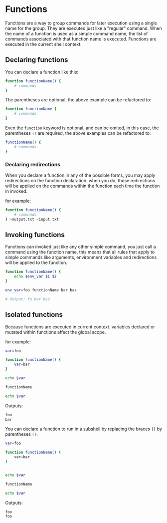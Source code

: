 # Functions

Functions are a way to group commands for later execution using a single name for the group. They are executed just like a "regular" command. When the name of a function is used as a simple command name, the list of commands associated with that function name is executed. Functions are executed in the current shell context.

## Declaring functions

You can declare a function like this:

```sh
function functionName() {
	# commands
}

```

The parentheses are optional, the above example can be refactored to:

```sh
function functionName {
	# commands
}

```

Even the `function` keyword is optional, and can be omited, in this case, the parentheses `()` are required, the above examples can be refactored to:

```sh
functionName() {
	# commands
}

```

### Declaring redirections

When you declare a function in any of the possible forms, you may apply redirections on the function declaration. when you do, those redirections will be applied on the commands within the function each time the function in invoked.

for example:

```sh
function functionName() {
	# commands
} >output.txt <input.txt

```

## Invoking functions

Functions can invoked just like any other simple command, you just call a command using the function name, this means that all rules that apply to simple commands like arguments, environment variables and redirections will be applied to the function.

```sh
function functionName() {
	echo $env_var $1 $2
}

env_var=foo functionName bar baz

# Output: fo bar baz
```

## Isolated functions

Because functions are executed in current context. variables declared or mutated within functions affect the global scope.

for example:

```sh
var=foo

function functionName() {
	var=bar
}

echo $var

functionName

echo $var

```

Outputs:

```txt
foo
bar
```

You can declare a function to run in a [subshell](/features/groups-and-subshells#subshell) by replacing the braces `{}` by parentheses `()`:

```sh
var=foo

function functionName() (
	var=bar
)


echo $var

functionName

echo $var

```

Outputs:

```txt
foo
foo
```
